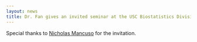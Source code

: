 ```yaml
---
layout: news
title: Dr. Fan gives an invited seminar at the USC Biostatistics Division.
---
```


Special thanks to [Nicholas Mancuso](https://www.mancusolab.com/) for the invitation.
